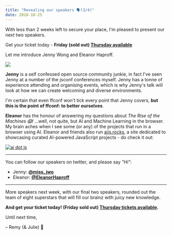 ```yaml
---
title: "Revealing our speakers 🗣(3/4)"
date: 2018-10-25
---
```


With less than 2 weeks left to secure your place, I'm pleased to present our next two speakers.

Get your ticket today - **Friday (sold out) [Thursday available](https://ffconf.org/tickets)**

Let me introduce Jenny Wong and Eleanor Haproff.

[![](https://convertkit.s3.amazonaws.com/assets/pictures/40116/1623406/content_speakers-3.jpg)](https://ffconf.org/tickets)

**Jenny** is a self confessed open source community junkie, in fact I've seen Jenny at a number of the jsconf conferences myself. Jenny has a tonne of experience attending and organising events, which is why Jenny's talk will look at how we can create welcoming and diverse environments.

I'm certain that even ffconf won't tick every point that Jenny covers, **but this is the point of ffconf: to better ourselves**.

**Eleanor** has the honour of answering my questions about _The Rise of the Machines 😱!_ …well, not quite, but AI and Machine Learning in the browser. My brain aches when I see some (or any) of the projects that run in a browser using AI. Eleanor and friends also run [aijs.rocks](https://twitter.com/EleanorHaproff/status/1035068222087811072), a site dedicated to showcasing curated AI-powered JavaScript projects - do check it out:

[![ai dot js](https://convertkit.s3.amazonaws.com/assets/pictures/40116/1623409/content_ai-js.png)](https://twitter.com/EleanorHaproff/status/1035068222087811072)

* * *

You can follow our speakers on twitter, and please say _"Hi"_:

*   Jenny: [**@miss\_jwo**](https://twitter.com/miss_jwo)
*   Eleanor: [**@EleanorHaproff**](https://twitter.com/EleanorHaproff)

* * *

More speakers next week, with our final two speakers, rounded out the team of eight superstars that will fill our brainz with juicy new knowledge.

**And get your ticket today! (Friday sold out) [Thursday tickets available](https://ffconf.org/tickets).**

Until next time,

– Remy (& Julie) 👋
